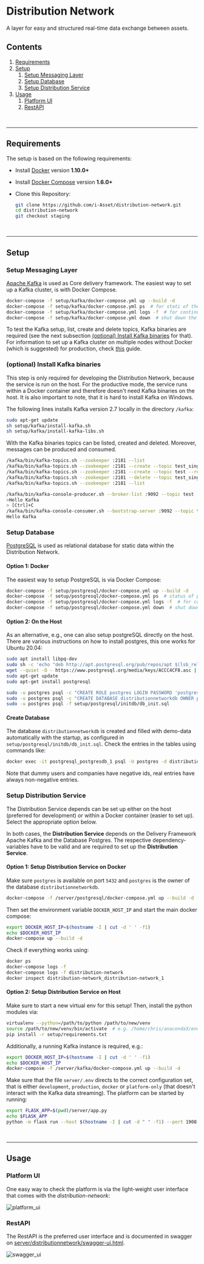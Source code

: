 # Distribution Network
A layer for easy and structured real-time data exchange between assets.


## Contents

1. [Requirements](#requirements)
1. [Setup](#setup)
   1. [Setup Messaging Layer](#setup-messaging-layer)
   1. [Setup Database](#setup-database)
   1. [Setup Distribution Service](#setup-distribution-service)
1. [Usage](#usage)
   1. [Platform UI](#platform-ui)
   1. [RestAPI](#restapi)

<br>

___

## Requirements
The setup is based on the following requirements:

* Install [Docker](https://www.docker.com/community-edition#/download) version **1.10.0+** 
* Install [Docker Compose](https://docs.docker.com/compose/install/) version **1.6.0+** 
* Clone this Repository:

    ```bash
    git clone https://github.com/i-Asset/distribution-network.git
    cd distribution-network
    git checkout staging
    ```

<br>

___

## Setup

### Setup Messaging Layer

[Apache Kafka](https://kafka.apache.org/) is used as Core delivery framework.
The easiest way to set up a Kafka cluster, is with Docker Compose.

```bash
docker-compose -f setup/kafka/docker-compose.yml up --build -d
docker-compose -f setup/kafka/docker-compose.yml ps  # for stati of the services
docker-compose -f setup/kafka/docker-compose.yml logs -f  # for continuous logs
docker-compose -f setup/kafka/docker-compose.yml down  # shut down the cluster, remove data with -v flag
```

To test the Kafka setup, list, create and delete topics, Kafka binaries are required 
(see the next subsection [(optional) Install Kafka binaries](#optional-install-kafka-binaries) for that).
For information to set up a Kafka cluster on multiple nodes without Docker (which is suggested)
for production, check [this](https://github.com/iot-salzburg/panta_rhei/blob/master/setup/README-Deployment.md) guide.


### (optional) Install Kafka binaries

This step is only required for developing the Distribution Network, because the service is
run on the host. For the productive mode, the service runs within a Docker container and
therefore doesn't need Kafka binaries on the host. It is also important to note, 
that it is hard to install Kafka on Windows. 

The following lines installs Kafka version 2.7 locally in the directory `/kafka`:

```bash
sudo apt-get update
sh setup/kafka/install-kafka.sh
sh setup/kafka/install-kafka-libs.sh
```

With the Kafka binaries topics can be listed, created and deleted. Moreover, messages can 
be produced and consumed.

```bash
/kafka/bin/kafka-topics.sh --zookeeper :2181 --list
/kafka/bin/kafka-topics.sh --zookeeper :2181 --create --topic test_single --replication-factor 1 --partitions 1
/kafka/bin/kafka-topics.sh --zookeeper :2181 --create --topic test --replication-factor 3 --partitions 3 --config cleanup.policy=compact --config retention.ms=3628800000 --config retention.bytes=-1
/kafka/bin/kafka-topics.sh --zookeeper :2181 --delete --topic test_single
/kafka/bin/kafka-topics.sh --zookeeper :2181 --list

/kafka/bin/kafka-console-producer.sh --broker-list :9092 --topic test
>Hello Kafka
> [Ctrl]+C
/kafka/bin/kafka-console-consumer.sh --bootstrap-server :9092 --topic test --from-beginning
Hello Kafka
```


### Setup Database

[PostgreSQL](https://www.postgresql.org/) is used as relational database for static data within
the Distribution Network.

#### Option 1: Docker

The easiest way to setup PostgreSQL is via Docker Compose:

```bash
docker-compose -f setup/postgresql/docker-compose.yml up --build -d
docker-compose -f setup/postgresql/docker-compose.yml ps  # status of postgres
docker-compose -f setup/postgresql/docker-compose.yml logs -f  # for continuous logs
docker-compose -f setup/postgresql/docker-compose.yml down  # shut down, remove data with -v flag
```

#### Option 2: On the Host
As an alternative, e.g., one can also setup postgreSQL directly on the host.
There are various instructions on how to install postgres, this one works for Ubuntu 20.04:

```bash
sudo apt install libpq-dev
sudo sh -c 'echo "deb http://apt.postgresql.org/pub/repos/apt $(lsb_release -cs)-pgdg main" > /etc/apt/sources.list.d/pgdg.list'
wget --quiet -O - https://www.postgresql.org/media/keys/ACCC4CF8.asc | sudo apt-key add -
sudo apt-get update
sudo apt-get install postgresql

sudo -u postgres psql -c "CREATE ROLE postgres LOGIN PASSWORD 'postgres';"
sudo -u postgres psql -c "CREATE DATABASE distributionnetworkdb OWNER postgres;"
sudo -u postgres psql -f setup/postgresql/initdb/db_init.sql
```

#### Create Database

The database `distributionnetworkdb` is created and filled with demo-data automatically 
with the startup, as configured in `setup/postgresql/initdb/db_init.sql`. 
Check the entries in the tables using commands like:

```bash
docker exec -it postgresql_postgresdb_1 psql -U postgres -d distributionnetworkdb -c "select * from users;"
```

Note that dummy users and companies have negative ids, real entries have always non-negative entries.


### Setup Distribution Service

The Distribution Service depends can be set up either on the host (preferred for development) 
or within a Docker container (easier to set up). Select the appropriate option below.

In both cases, the **Distribution Service** depends on the Delivery Framework Apache Kafka
and the Database Postgres. 
The respective dependency-variables have to be valid and are required to set up the 
**Distribution Service**.


#### Option 1: Setup Distribution Service on Docker

Make sure `postgres` is available on port `5432` and `postgres` is the owner of the database `distributionnetworkdb`.
```bash
docker-compose -f /server/postgresql/docker-compose.yml up --build -d
```

Then set the environment variable `DOCKER_HOST_IP` and start the main docker compose:

```bash
export DOCKER_HOST_IP=$(hostname -I | cut -d ' ' -f1)
echo $DOCKER_HOST_IP
docker-compose up --build -d
```

Check if everything works using:
```bash
docker ps
docker-compose logs -f
docker-compose logs -f distribution-network
docker inspect distribution-network_distribution-network_1
```


#### Option 2: Setup Distribution Service on Host

Make sure to start a new virtual env for this setup! Then, install the python modules via:

```bash
virtualenv --python=/path/to/python /path/to/new/venv
source /path/to/new/venv/bin/activate  # e.g. /home/chris/anaconda3/envs/venv_iot4cps/bin/activate
pip install -r setup/requirements.txt
```

Additionally, a running Kafka instance is required, e.g.:
```bash
export DOCKER_HOST_IP=$(hostname -I | cut -d ' ' -f1)
echo $DOCKER_HOST_IP
docker-compose -f /server/kafka/docker-compose.yml up --build -d
```

Make sure that the file `server/.env` directs to the correct configuration set, that is 
either `development`, `production`, `docker` or `platform-only` (that doesn't interact with the
Kafka data streaming).
The platform can be started by running:
```bash
export FLASK_APP=$(pwd)/server/app.py
echo $FLASK_APP
python -m flask run --host $(hostname -I | cut -d " " -f1) --port 1908
```

<br>

___

## Usage

### Platform UI

One easy way to check the platform is via the light-weight user interface that comes with the *distribution-network*:

![platform_ui](https://github.com/i-Asset/distribution-network/blob/master/server/extra/platform_ui.png)


### RestAPI

The RestAPI is the preferred user interface and is documented in swagger on 
[server/distributionnetwork/swagger-ui.html](http://localhost:1908/distributionnetwork/swagger-ui.html).


![swagger_ui](https://github.com/i-Asset/distribution-network/blob/master/server/extra/swagger_ui.png)

